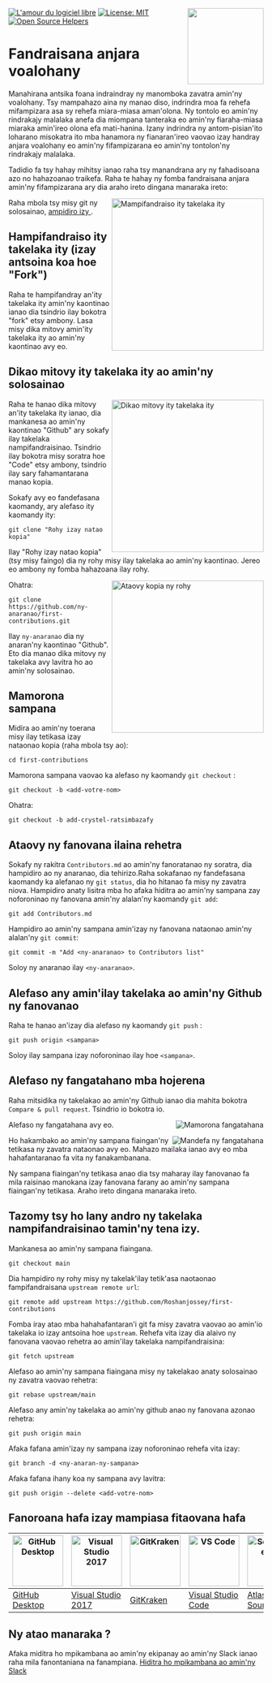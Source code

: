 [![L'amour du logiciel libre](https://badges.frapsoft.com/os/v1/open-source.svg?v=103)](https://github.com/ellerbrock/open-source-badges/)
[<img align="right" width="150" src="https://firstcontributions.github.io/assets/Readme/join-slack-team.png">](https://join.slack.com/t/firstcontributors/shared_invite/zt-1hg51qkgm-Xc7HxhsiPYNN3ofX2_I8FA)
[![License: MIT](https://img.shields.io/badge/License-MIT-green.svg)](https://opensource.org/licenses/MIT)
[![Open Source Helpers](https://www.codetriage.com/roshanjossey/first-contributions/badges/users.svg)](https://www.codetriage.com/roshanjossey/first-contributions)


# Fandraisana anjara voalohany

Manahirana antsika foana indraindray ny manomboka zavatra amin'ny voalohany. Tsy mampahazo aina ny manao diso, indrindra moa fa rehefa mifampizara asa sy rehefa miara-miasa aman'olona. Ny tontolo eo amin'ny rindrakajy malalaka anefa dia miompana tanteraka eo amin'ny fiaraha-miasa miaraka amin'ireo olona efa mati-hanina. Izany indrindra ny antom-pisian'ito loharano misokatra ito mba hanamora ny fianaran'ireo vaovao izay handray anjara voalohany eo amin'ny fifampizarana eo amin'ny tontolon'ny rindrakajy malalaka.

Tadidio fa tsy hahay mihitsy ianao raha tsy manandrana ary ny fahadisoana azo no hahazoanao traikefa. Raha te hahay ny fomba fandraisana anjara amin'ny fifampizarana ary dia araho ireto dingana manaraka ireto:

<img align="right" width="300" src="https://firstcontributions.github.io/assets/Readme/fork.png" alt="Mampifandraiso ity takelaka ity" />

Raha mbola tsy misy git ny solosainao, [ ampidiro izy ]( https://help.github.com/articles/set-up-git/ ).

## Hampifandraiso ity takelaka ity (izay antsoina koa hoe "Fork")

Raha te hampifandray an'ity takelaka ity amin'ny kaontinao ianao dia tsindrio ilay bokotra "fork" etsy ambony. Lasa misy dika mitovy amin'ity takelaka ity ao amin'ny kaontinao avy eo.

## Dikao mitovy ity takelaka ity ao amin'ny solosainao

<img align="right" width="300" src="https://firstcontributions.github.io/assets/Readme/clone.png" alt="Dikao mitovy ity takelaka ity" />

Raha te hanao dika mitovy an'ity takelaka ity ianao, dia mankanesa ao amin'ny kaontinao "Github" ary sokafy ilay takelaka nampifandraisinao. Tsindrio ilay bokotra misy soratra hoe "Code" etsy ambony, tsindrio ilay sary fahamantarana manao kopia.

Sokafy avy eo fandefasana kaomandy, ary alefaso ity kaomandy ity:

```
git clone "Rohy izay natao kopia"
```

Ilay "Rohy izay natao kopia" (tsy misy faingo) dia ny rohy misy ilay takelaka ao amin'ny kaontinao. Jereo eo ambony ny fomba hahazoana ilay rohy.

<img align="right" width="300" src="https://firstcontributions.github.io/assets/Readme/copy-to-clipboard.png" alt="Ataovy kopia ny rohy" />

Ohatra:
```
git clone https://github.com/ny-anaranao/first-contributions.git
```
Ilay `ny-anaranao` dia ny anaran'ny kaontinao "Github". Eto dia manao dika mitovy ny takelaka avy lavitra ho ao amin'ny solosainao.

## Mamorona sampana

Midira ao amin'ny toerana misy ilay tetikasa izay nataonao kopia (raha mbola tsy ao):

```
cd first-contributions
```
Mamorona sampana vaovao ka alefaso ny kaomandy `git checkout` :
```
git checkout -b <add-votre-nom>
```

Ohatra:
```
git checkout -b add-crystel-ratsimbazafy
```

## Ataovy ny fanovana ilaina rehetra

Sokafy ny rakitra `Contributors.md` ao amin'ny fanoratanao ny soratra, dia hampidiro ao ny anaranao, dia tehirizo.Raha sokafanao ny fandefasana kaomandy ka alefanao ny `git status`, dia ho hitanao fa misy ny zavatra niova. Hampidiro anaty lisitra mba ho afaka hiditra ao amin'ny sampana zay noforoninao ny fanovana amin'ny alalan'ny kaomandy `git add`:

```
git add Contributors.md
```

Hampidiro ao amin'ny sampana amin'izay ny fanovana nataonao amin'ny alalan'ny  `git commit`:
```
git commit -m "Add <ny-anaranao> to Contributors list"
```
Soloy ny anaranao ilay `<ny-anaranao>`.

## Alefaso any amin'ilay takelaka ao amin'ny Github ny fanovanao

Raha te hanao an'izay dia alefaso ny kaomandy `git push` :
```
git push origin <sampana>
```
Soloy ilay sampana izay noforoninao ilay hoe `<sampana>`.

## Alefaso ny fangatahano mba hojerena

Raha mitsidika ny takelakao ao amin'ny Github ianao dia mahita bokotra `Compare & pull request`. Tsindrio io bokotra io.

<img style="float: right;" src="https://firstcontributions.github.io/assets/Readme/compare-and-pull.png" alt="Mamorona fangatahana" />

Alefaso ny fangatahana avy eo.

<img style="float: right;" src="https://firstcontributions.github.io/assets/Readme/submit-pull-request.png" alt="Mandefa ny fangatahana" />

Ho hakambako ao amin'ny sampana fiaingan'ny tetikasa ny zavatra nataonao avy eo. Mahazo mailaka ianao avy eo mba hahafantaranao fa vita ny fanakambanana.

Ny sampana fiaingan'ny tetikasa anao dia tsy maharay ilay fanovanao fa mila raisinao manokana izay fanovana farany ao amin'ny sampana fiaingan'ny tetikasa. Araho ireto dingana manaraka ireto.

## Tazomy tsy ho lany andro ny takelaka nampifandraisinao tamin'ny tena izy.

Mankanesa ao amin'ny sampana fiaingana.
 ```
 git checkout main
 ```

Dia hampidiro ny rohy misy ny takelak'ilay tetik'asa naotaonao fampifandraisana  `upstream remote url`:

```
git remote add upstream https://github.com/Roshanjossey/first-contributions
```

Fomba iray atao mba hahahafantaran'i git fa misy zavatra vaovao ao amin'io takelaka io izay antsoina hoe `upstream`. Rehefa vita izay dia alaivo ny fanovana vaovao rehetra ao amin'ilay takelaka nampifandraisina:

```
git fetch upstream
```
Alefaso ao amin'ny sampana fiaingana misy ny takelakao anaty solosainao ny zavatra vaovao rehetra:

```
git rebase upstream/main
```

Alefaso any amin'ny takelaka ao amin'ny github anao ny fanovana azonao rehetra:

```
git push origin main
```

Afaka fafana amin'izay ny sampana izay noforoninao rehefa vita izay:
```
git branch -d <ny-anaran-ny-sampana>
```
Afaka fafana ihany koa ny sampana avy lavitra:
```
git push origin --delete <add-votre-nom>
```

## Fanoroana hafa izay mampiasa fitaovana hafa


| <a href="../gui-tool-tutorials/github-desktop-tutorial.md"><img alt="GitHub Desktop" src="https://desktop.github.com/images/desktop-icon.svg" width="100"></a> | <a href="../gui-tool-tutorials/github-windows-vs2017-tutorial.md"><img alt="Visual Studio 2017" src="https://upload.wikimedia.org/wikipedia/commons/c/cd/Visual_Studio_2017_Logo.svg" width="100"></a> | <a href="../gui-tool-tutorials/gitkraken-tutorial.md"><img alt="GitKraken" src="https://firstcontributions.github.io/assets/gui-tool-tutorials/gitkraken-tutorial/gk-icon.png" width="100"></a> | <a href="../gui-tool-tutorials/github-windows-vs-code-tutorial.md"><img alt="VS Code" src="https://upload.wikimedia.org/wikipedia/commons/2/2d/Visual_Studio_Code_1.18_icon.svg" width=100></a> | <a href="../gui-tool-tutorials/sourcetree-macos-tutorial.md"><img alt="Sourcetree App" src="https://wac-cdn.atlassian.com/dam/jcr:81b15cde-be2e-4f4a-8af7-9436f4a1b431/Sourcetree-icon-blue.svg" width=100></a> | <a href="../gui-tool-tutorials/github-windows-intellij-tutorial.md"><img alt="IntelliJ IDEA" src="https://upload.wikimedia.org/wikipedia/commons/thumb/9/9c/IntelliJ_IDEA_Icon.svg/512px-IntelliJ_IDEA_Icon.svg.png" width=100></a> |
| --- | --- | --- | --- | --- | --- |
| [GitHub Desktop](../gui-tool-tutorials/github-desktop-tutorial.md) | [Visual Studio 2017](../gui-tool-tutorials/github-windows-vs2017-tutorial.md) | [GitKraken](../gui-tool-tutorials/gitkraken-tutorial.md) | [Visual Studio Code](../gui-tool-tutorials/github-windows-vs-code-tutorial.md) | [Atlassian Sourcetree](../gui-tool-tutorials/sourcetree-macos-tutorial.md) | [IntelliJ IDEA](../gui-tool-tutorials/github-windows-intellij-tutorial.md) |

## Ny atao manaraka ?

Afaka miditra ho mpikambana ao amin'ny ekipanay ao amin'ny Slack ianao raha mila fanontaniana na fanampiana. [Hiditra ho mpikambana ao amin'ny Slack](https://join.slack.com/t/firstcontributors/shared_invite/zt-1hg51qkgm-Xc7HxhsiPYNN3ofX2_I8FA)
